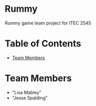 # Rummy
Rummy game team project for ITEC 2545

# Table of Contents
 
* [Team Members](#team-members)
 
# <a name="team-members"></a>Team Members
* "Lisa Mabley"
* "Jesse Spalding"
